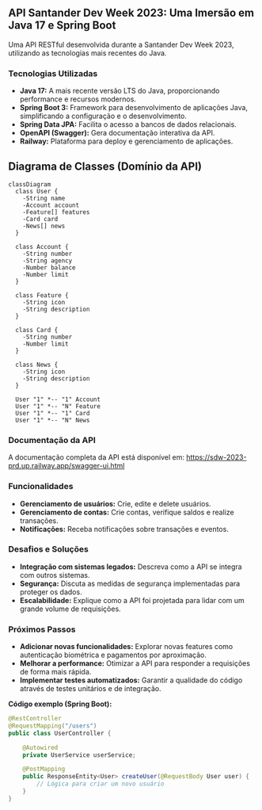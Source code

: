 ## API Santander Dev Week 2023: Uma Imersão em Java 17 e Spring Boot

Uma API RESTful desenvolvida durante a Santander Dev Week 2023, utilizando as tecnologias mais recentes do Java.

### Tecnologias Utilizadas
* **Java 17:** A mais recente versão LTS do Java, proporcionando performance e recursos modernos.
* **Spring Boot 3:** Framework para desenvolvimento de aplicações Java, simplificando a configuração e o desenvolvimento.
* **Spring Data JPA:** Facilita o acesso a bancos de dados relacionais.
* **OpenAPI (Swagger):** Gera documentação interativa da API.
* **Railway:** Plataforma para deploy e gerenciamento de aplicações.

## Diagrama de Classes (Domínio da API)

```mermaid
classDiagram
  class User {
    -String name
    -Account account
    -Feature[] features
    -Card card
    -News[] news
  }

  class Account {
    -String number
    -String agency
    -Number balance
    -Number limit
  }

  class Feature {
    -String icon
    -String description
  }

  class Card {
    -String number
    -Number limit
  }

  class News {
    -String icon
    -String description
  }

  User "1" *-- "1" Account
  User "1" *-- "N" Feature
  User "1" *-- "1" Card
  User "1" *-- "N" News
```

### Documentação da API
A documentação completa da API está disponível em: https://sdw-2023-prd.up.railway.app/swagger-ui.html

### Funcionalidades
* **Gerenciamento de usuários:** Crie, edite e delete usuários.
* **Gerenciamento de contas:** Crie contas, verifique saldos e realize transações.
* **Notificações:** Receba notificações sobre transações e eventos.

### Desafios e Soluções
* **Integração com sistemas legados:** Descreva como a API se integra com outros sistemas.
* **Segurança:** Discuta as medidas de segurança implementadas para proteger os dados.
* **Escalabilidade:** Explique como a API foi projetada para lidar com um grande volume de requisições.

### Próximos Passos
* **Adicionar novas funcionalidades:** Explorar novas features como autenticação biométrica e pagamentos por aproximação.
* **Melhorar a performance:** Otimizar a API para responder a requisições de forma mais rápida.
* **Implementar testes automatizados:** Garantir a qualidade do código através de testes unitários e de integração.

**Código exemplo (Spring Boot):**
```java
@RestController
@RequestMapping("/users")
public class UserController {

    @Autowired
    private UserService userService;

    @PostMapping
    public ResponseEntity<User> createUser(@RequestBody User user) {
        // Lógica para criar um novo usuário
    }
}
